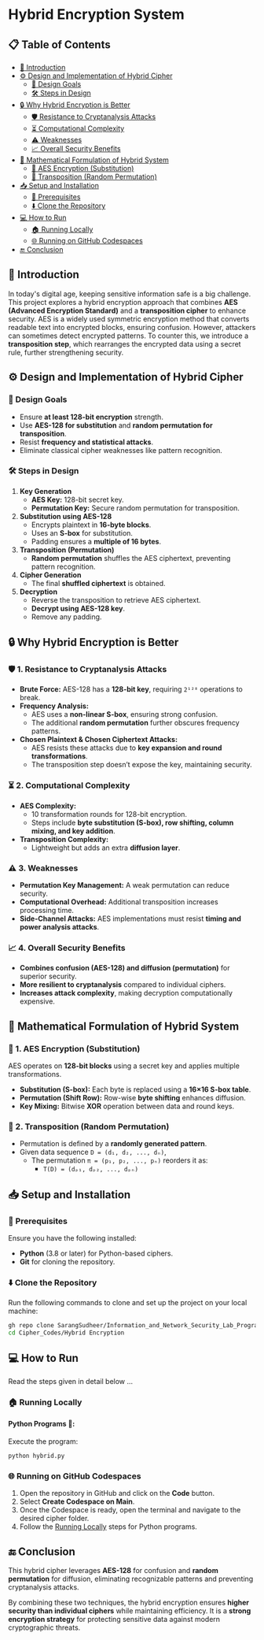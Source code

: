 # Hybrid Encryption System

## 📋 Table of Contents
- [📖 Introduction](#📖-introduction)
- [⚙️ Design and Implementation of Hybrid Cipher](#design-and-implementation-of-hybrid-cipher)
  - [🎯 Design Goals](#design-goals)
  - [🛠️ Steps in Design](#steps-in-design)
- [🔒 Why Hybrid Encryption is Better](#why-hybrid-encryption-is-better)
  - [🛡️ Resistance to Cryptanalysis Attacks](#1-resistance-to-cryptanalysis-attacks)
  - [⏳ Computational Complexity](#2-computational-complexity)
  - [⚠️ Weaknesses](#3-weaknesses)
  - [📈 Overall Security Benefits](#4-overall-security-benefits)
- [🧮 Mathematical Formulation of Hybrid System](#mathematical-formulation-of-hybrid-system)
  - [🔢 AES Encryption (Substitution)](#1-aes-encryption-substitution)
  - [🔀 Transposition (Random Permutation)](#2-transposition-random-permutation)
- [📥 Setup and Installation](#setup-and-installation)
  - [📜 Prerequisites](#prerequisites)
  - [⬇️ Clone the Repository](#clone-the-repository)
- [💻 How to Run](#how-to-run)
  - [🏠 Running Locally](#running-locally)
  - [🌐 Running on GitHub Codespaces](#running-on-github-codespaces)
- [🔚 Conclusion](#conclusion)

## 📖 Introduction
In today's digital age, keeping sensitive information safe is a big challenge. This project explores a hybrid encryption approach that combines **AES (Advanced Encryption Standard)** and a **transposition cipher** to enhance security. AES is a widely used symmetric encryption method that converts readable text into encrypted blocks, ensuring confusion. However, attackers can sometimes detect encrypted patterns. To counter this, we introduce a **transposition step**, which rearranges the encrypted data using a secret rule, further strengthening security.

## ⚙️ Design and Implementation of Hybrid Cipher

### 🎯 Design Goals
- Ensure **at least 128-bit encryption** strength.
- Use **AES-128 for substitution** and **random permutation for transposition**.
- Resist **frequency and statistical attacks**.
- Eliminate classical cipher weaknesses like pattern recognition.

### 🛠️ Steps in Design
1. **Key Generation**
   - **AES Key:** 128-bit secret key.
   - **Permutation Key:** Secure random permutation for transposition.
2. **Substitution using AES-128**
   - Encrypts plaintext in **16-byte blocks**.
   - Uses an **S-box** for substitution.
   - Padding ensures a **multiple of 16 bytes**.
3. **Transposition (Permutation)**
   - **Random permutation** shuffles the AES ciphertext, preventing pattern recognition.
4. **Cipher Generation**
   - The final **shuffled ciphertext** is obtained.
5. **Decryption**
   - Reverse the transposition to retrieve AES ciphertext.
   - **Decrypt using AES-128 key**.
   - Remove any padding.

## 🔒 Why Hybrid Encryption is Better

### 🛡️ 1. Resistance to Cryptanalysis Attacks
- **Brute Force:** AES-128 has a **128-bit key**, requiring `2¹²⁸` operations to break.
- **Frequency Analysis:**
  - AES uses a **non-linear S-box**, ensuring strong confusion.
  - The additional **random permutation** further obscures frequency patterns.
- **Chosen Plaintext & Chosen Ciphertext Attacks:**
  - AES resists these attacks due to **key expansion and round transformations**.
  - The transposition step doesn’t expose the key, maintaining security.

### ⏳ 2. Computational Complexity
- **AES Complexity:**
  - 10 transformation rounds for 128-bit encryption.
  - Steps include **byte substitution (S-box), row shifting, column mixing, and key addition**.
- **Transposition Complexity:**
  - Lightweight but adds an extra **diffusion layer**.

### ⚠️ 3. Weaknesses
- **Permutation Key Management:** A weak permutation can reduce security.
- **Computational Overhead:** Additional transposition increases processing time.
- **Side-Channel Attacks:** AES implementations must resist **timing and power analysis attacks**.

### 📈 4. Overall Security Benefits
- **Combines confusion (AES-128) and diffusion (permutation)** for superior security.
- **More resilient to cryptanalysis** compared to individual ciphers.
- **Increases attack complexity**, making decryption computationally expensive.

## 🧮 Mathematical Formulation of Hybrid System

### 🔢 1. AES Encryption (Substitution)
AES operates on **128-bit blocks** using a secret key and applies multiple transformations.

- **Substitution (S-box):** Each byte is replaced using a **16×16 S-box table**.
- **Permutation (Shift Row):** Row-wise **byte shifting** enhances diffusion.
- **Key Mixing:** Bitwise **XOR** operation between data and round keys.

### 🔀 2. Transposition (Random Permutation)
- Permutation is defined by a **randomly generated pattern**.
- Given data sequence `D = (d₁, d₂, ..., dₙ)`,
  - The permutation `π = (p₁, p₂, ..., pₙ)` reorders it as:
    - `T(D) = (dₚ₁, dₚ₂, ..., dₚₙ)`

## 📥 Setup and Installation

### 📜 Prerequisites
Ensure you have the following installed:
- **Python** (3.8 or later) for Python-based ciphers.
- **Git** for cloning the repository.

### ⬇️ Clone the Repository
Run the following commands to clone and set up the project on your local machine:
```bash
gh repo clone SarangSudheer/Information_and_Network_Security_Lab_Programs
cd Cipher_Codes/Hybrid Encryption
```

## 💻 How to Run
Read the steps given in detail below ...

### 🏠 Running Locally
#### Python Programs 🐍:
  Execute the program:
   ```bash
   python hybrid.py
   ```

### 🌐 Running on GitHub Codespaces
1. Open the repository in GitHub and click on the **Code** button.
2. Select **Create Codespace on Main**.
3. Once the Codespace is ready, open the terminal and navigate to the desired cipher folder.
4. Follow the [Running Locally](#running-locally) steps for Python programs.

## 🔚 Conclusion
This hybrid cipher leverages **AES-128** for confusion and **random permutation** for diffusion, eliminating recognizable patterns and preventing cryptanalysis attacks.

By combining these two techniques, the hybrid encryption ensures **higher security than individual ciphers** while maintaining efficiency. It is a **strong encryption strategy** for protecting sensitive data against modern cryptographic threats.

